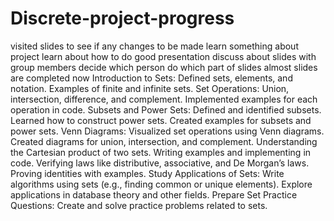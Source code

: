 # Discrete-project-progress
visited slides to see if any changes to be made
learn something about project
learn about how to do good presentation
discuss about slides with group members
decide which person do which part of slides
almost slides are completed now
 Introduction to Sets:
Defined sets, elements, and notation.
Examples of finite and infinite sets.
 Set Operations:
Union, intersection, difference, and complement.
Implemented examples for each operation in code.
 Subsets and Power Sets:
Defined and identified subsets.
Learned how to construct power sets.
Created examples for subsets and power sets.
 Venn Diagrams:
Visualized set operations using Venn diagrams.
Created diagrams for union, intersection, and complement.
Understanding the Cartesian product of two sets.
Writing examples and implementing in code.
Verifying laws like distributive, associative, and De Morgan’s laws.
Proving identities with examples.
Study Applications of Sets:
Write algorithms using sets (e.g., finding common or unique elements).
Explore applications in database theory and other fields.
Prepare Set Practice Questions:
Create and solve practice problems related to sets.


